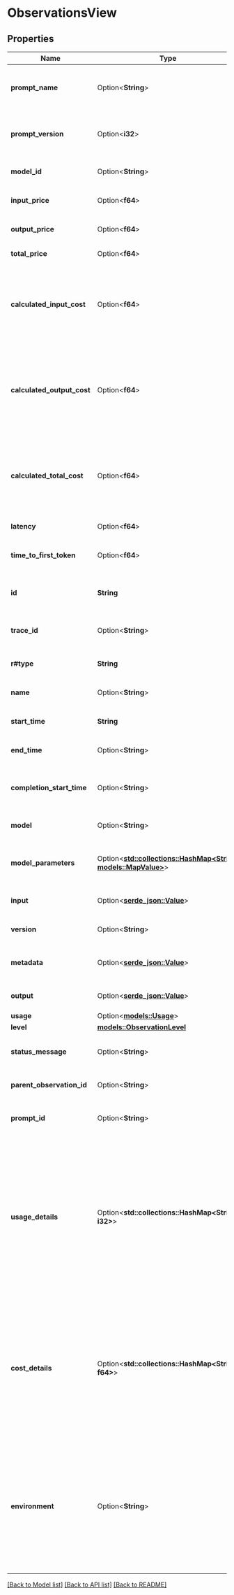 # ObservationsView

## Properties

Name | Type | Description | Notes
------------ | ------------- | ------------- | -------------
**prompt_name** | Option<**String**> | The name of the prompt associated with the observation | [optional]
**prompt_version** | Option<**i32**> | The version of the prompt associated with the observation | [optional]
**model_id** | Option<**String**> | The unique identifier of the model | [optional]
**input_price** | Option<**f64**> | The price of the input in USD | [optional]
**output_price** | Option<**f64**> | The price of the output in USD. | [optional]
**total_price** | Option<**f64**> | The total price in USD. | [optional]
**calculated_input_cost** | Option<**f64**> | (Deprecated. Use usageDetails and costDetails instead.) The calculated cost of the input in USD | [optional]
**calculated_output_cost** | Option<**f64**> | (Deprecated. Use usageDetails and costDetails instead.) The calculated cost of the output in USD | [optional]
**calculated_total_cost** | Option<**f64**> | (Deprecated. Use usageDetails and costDetails instead.) The calculated total cost in USD | [optional]
**latency** | Option<**f64**> | The latency in seconds. | [optional]
**time_to_first_token** | Option<**f64**> | The time to the first token in seconds | [optional]
**id** | **String** | The unique identifier of the observation | 
**trace_id** | Option<**String**> | The trace ID associated with the observation | [optional]
**r#type** | **String** | The type of the observation | 
**name** | Option<**String**> | The name of the observation | [optional]
**start_time** | **String** | The start time of the observation | 
**end_time** | Option<**String**> | The end time of the observation. | [optional]
**completion_start_time** | Option<**String**> | The completion start time of the observation | [optional]
**model** | Option<**String**> | The model used for the observation | [optional]
**model_parameters** | Option<[**std::collections::HashMap<String, models::MapValue>**](MapValue.md)> | The parameters of the model used for the observation | [optional]
**input** | Option<[**serde_json::Value**](.md)> | The input data of the observation | [optional]
**version** | Option<**String**> | The version of the observation | [optional]
**metadata** | Option<[**serde_json::Value**](.md)> | Additional metadata of the observation | [optional]
**output** | Option<[**serde_json::Value**](.md)> | The output data of the observation | [optional]
**usage** | Option<[**models::Usage**](Usage.md)> |  | [optional]
**level** | [**models::ObservationLevel**](ObservationLevel.md) |  | 
**status_message** | Option<**String**> | The status message of the observation | [optional]
**parent_observation_id** | Option<**String**> | The parent observation ID | [optional]
**prompt_id** | Option<**String**> | The prompt ID associated with the observation | [optional]
**usage_details** | Option<**std::collections::HashMap<String, i32>**> | The usage details of the observation. Key is the name of the usage metric, value is the number of units consumed. The total key is the sum of all (non-total) usage metrics or the total value ingested. | [optional]
**cost_details** | Option<**std::collections::HashMap<String, f64>**> | The cost details of the observation. Key is the name of the cost metric, value is the cost in USD. The total key is the sum of all (non-total) cost metrics or the total value ingested. | [optional]
**environment** | Option<**String**> | The environment from which this observation originated. Can be any lowercase alphanumeric string with hyphens and underscores that does not start with 'langfuse'. | [optional]

[[Back to Model list]](../README.md#documentation-for-models) [[Back to API list]](../README.md#documentation-for-api-endpoints) [[Back to README]](../README.md)


